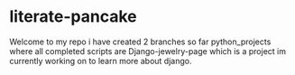 # literate-pancake
Welcome to my repo i have created 2 branches so far
python_projects where all completed scripts are 
Django-jewelry-page which is a project im currently working on to learn more about django.
